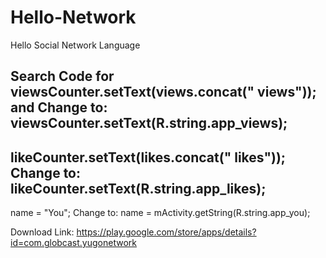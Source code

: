 # Hello-Network
Hello Social Network Language

Search Code for 
viewsCounter.setText(views.concat(" views"));
and Change to:
viewsCounter.setText(R.string.app_views);
----------------------------------------------------
likeCounter.setText(likes.concat(" likes"));
Change to:
likeCounter.setText(R.string.app_likes);
----------------------------------------------------
name = "You";
Change to:
name = mActivity.getString(R.string.app_you);

Download Link:
https://play.google.com/store/apps/details?id=com.globcast.yugonetwork


